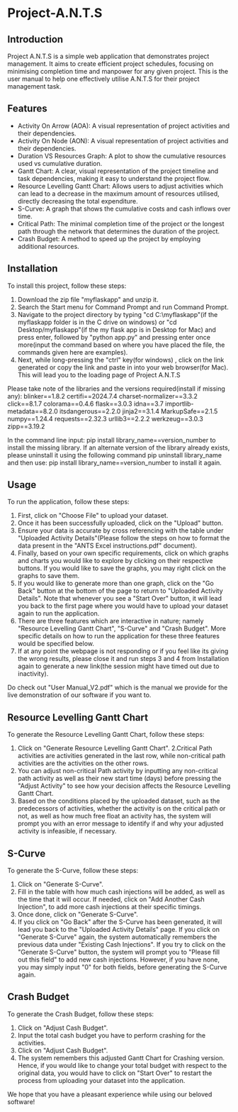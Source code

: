 # Project-A.N.T.S

Introduction
------------

Project A.N.T.S is a simple web application that demonstrates project management. It aims to create efficient project schedules, focusing on minimising completion time and manpower for any given project. This is the user manual to help one effectively utilise A.N.T.S for their project management task.

Features
--------

- Activity On Arrow (AOA): A visual representation of project activities and their dependencies.
- Activity On Node (AON): A visual representation of project activities and their dependencies.
- Duration VS Resources Graph: A plot to show the cumulative resources used vs cumulative duration.
- Gantt Chart: A clear, visual representation of the project timeline and task dependencies, making it easy to understand the project flow.
- Resource Levelling Gantt Chart: Allows users to adjust activities which can lead to a decrease in the maximum amount of resources utilised, directly decreasing the total expenditure.
- S-Curve: A graph that shows the cumulative costs and cash inflows over time. 
- Critical Path: The minimal completion time of the project or the longest path through the network that determines the duration of the project.
- Crash Budget: A method to speed up the project by employing additional resources.

Installation 
-------------

To install this project, follow these steps:

1. Download the zip file "myflaskapp" and unzip it.
2. Search the Start menu for Command Prompt and run Command Prompt.
3. Navigate to the project directory by typing "cd C:\myflaskapp"(if the myflaskapp folder is in the C drive on windows) or "cd Desktop/myflaskapp"(if the my flask app is in Desktop for Mac) and press enter, followed by "python app.py" and pressing enter once more(input the command based on where you have placed the file, the commands given here are examples).
4. Next, while long-pressing the "ctrl" key(for windows) , click on the link generated or copy the link and paste in into your web browser(for Mac). This will lead you to the loading page of Project A.N.T.S

Please take note of the libraries and the versions required(install if missing any):
blinker==1.8.2
certifi==2024.7.4
charset-normalizer==3.3.2
click==8.1.7
colorama==0.4.6
flask==3.0.3
idna==3.7
importlib-metadata==8.2.0
itsdangerous==2.2.0
jinja2==3.1.4
MarkupSafe==2.1.5
numpy==1.24.4
requests==2.32.3
urllib3==2.2.2
werkzeug==3.0.3
zipp==3.19.2

In the command line input: pip install library_name==version_number to install the missing library. If an alternate version of the library already exists, please uninstall it using the following command pip uninstall library_name and then use: pip install library_name==version_number to install it again.

Usage
------
To run the application, follow these steps:

1. First, click on "Choose File" to upload your dataset.
2. Once it has been successfully uploaded, click on the "Upload" button.
3. Ensure your data is accurate by cross referencing with the table under "Uploaded Activity Details"(Please follow the steps on how to format the data present in the "ANTS Excel instructions.pdf" document). 
4. Finally, based on your own specific requirements, click on which graphs and charts you would like to explore by clicking on their respective buttons. If you would like to save the graphs, you may right click on the graphs to save them.
5. If you would like to generate more than one graph, click on the "Go Back" button at the bottom of the page to return to "Uploaded Activity Details". Note that whenever you see a "Start Over" button, it will lead you back to the first page where you would have to upload your dataset again to run the application. 
6. There are three features which are interactive in nature; namely "Resource Levelling Gantt Chart", "S-Curve" and "Crash Budget". More specific details on how to run the application for these three features would be specified below. 
7. If at any point the webpage is not responding or if you feel like its giving the wrong results, please close it and run steps 3 and 4 from Installation again to generate a new link(the session might have timed out due to inactivity).

Do check out "User Manual_V2.pdf" which is the manual we provide for the live demonstration of our software if you want to.

Resource Levelling Gantt Chart
-------------------------------
To generate the Resource Levelling Gantt Chart, follow these steps:

1. Click on "Generate Resource Levelling Gantt Chart". 
2.Critical Path activities are activities generated in the last row, while non-critical path activities are the activities on the other rows.
3. You can adjust non-critical Path activity by inputting any non-critical path activity as well as their new start time (days) before pressing the "Adjust Activity" to see how your decision affects the Resource Levelling Gantt Chart.
4. Based on the conditions placed by the uploaded dataset, such as the predecessors of activities, whether the activity is on the critical path or not, as well as how much free float an activity has, the system will prompt you with an error message to identify if and why your adjusted activity is infeasible, if necessary. 

S-Curve
--------
To generate the S-Curve, follow these steps:

1. Click on "Generate S-Curve". 
2. Fill in the table with how much cash injections will be added, as well as the time that it will occur. If needed, click on "Add Another Cash Injection", to add more cash injections at their specific timings.
3. Once done, click on "Generate S-Curve". 
4. If you click on "Go Back" after the S-Curve has been generated, it will lead you back to the "Uploaded Activity Details" page. If you click on "Generate S-Curve" again, the system automatically remembers the previous data under "Existing Cash Injections". If you try to click on the "Generate S-Curve" button, the system will prompt you to "Please fill out this field" to add new cash injections. However, if you have none, you may simply input "0" for both fields, before generating the S-Curve again. 

Crash Budget
-------------
To generate the Crash Budget, follow these steps:

1. Click on "Adjust Cash Budget".
2. Input the total cash budget you have to perform crashing for the activities. 
3. Click on "Adjust Cash Budget".
4. The system remembers this adjusted Gantt Chart for Crashing version. Hence, if you would like to change your total budget with respect to the original data, you would have to click on "Start Over" to restart the process from uploading your dataset into the application. 

We hope that you have a pleasant experience while using our beloved software!
